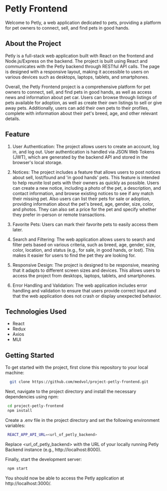 # Petly Frontend
Welcome to Petly, a web application dedicated to pets, providing a platform for pet owners to connect, sell, and find pets in good hands. 

## About the Project
  Petly is a full-stack web application built with React on the frontend and Node.js/Express on the backend. The project is built using React and communicates with the Petly backend through RESTful API calls. The page is designed with a responsive layout, making it accessible to users on various devices such as desktops, laptops, tablets, and smartphones.
  
  
Overall, the Petly Frontend project is a comprehensive platform for pet owners to connect, sell, and find pets in good hands, as well as access news and information about pet car. Users can browse through listings of pets available for adoption, as well as create their own listings to sell or give away pets. Additionally, users can add their own pets to their profiles, complete with information about their pet's breed, age, and other relevant details.

## Feature
1. User Authentication: The project allows users to create an account, log in, and log out. User authentication is handled via JSON Web Tokens (JWT), which are generated by the backend API and stored in the browser's local storage.

2. Notices: The project includes a feature that allows users to post notices about sell, lost/found and 'in good hands' pets. This feature is intended to help reunite lost pets with their owners as quickly as possible. Users can create a new notice, including a photo of the pet, a description, and contact information, and browse existing notices to see if any match their missing pet. Also users can list their pets for sale or adoption, providing information about the pet's breed, age, gender, size, color, and photos. They can also set a price for the pet and specify whether they prefer in-person or remote transactions.
3. Favorite Pets: Users can mark their favorite pets to easily access them later.
4. Search and Filtering: The web application allows users to search and filter pets based on various criteria, such as breed, age, gender, size, color, location, and status (e.g., for sale, in good hands, or lost). This makes it easier for users to find the pet they are looking for.

5. Responsive Design: The project is designed to be responsive, meaning that it adapts to different screen sizes and devices. This allows users to access the project from desktops, laptops, tablets, and smartphones.
6. Error Handling and Validation: The web application includes error handling and validation to ensure that users provide correct input and that the web application does not crash or display unexpected behavior.

## Technologies Used
- React
- Redux
- Axios
- MUI

## Getting Started
 To get started with the project, first clone this repository to your local machine:
```bash
  git clone https://github.com/medvol/project-petly-frontend.git
```

 Next, navigate to the project directory and install the necessary dependencies using npm:
 ```bash
  cd project-petly-frontend
  npm install
```

Create a .env file in the project directory and set the following environment variables:
 ```bash
  REACT_APP_API_URL=<url_of_petly_backend>
```
Replace <url_of_petly_backend> with the URL of your locally running Petly Backend instance (e.g., http://localhost:8000).

Finally, start the development server:
 ```bash
  npm start
```

You should now be able to access the Petly application at http://localhost:3000/.
